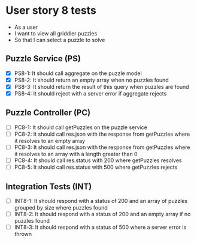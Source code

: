 # User story 8 tests

- As a user
- I want to view all griddler puzzles
- So that I can select a puzzle to solve

## Puzzle Service (PS)

- [x] PS8-1: It should call aggregate on the puzzle model
- [x] PS8-2: It should return an empty array when no puzzles found
- [x] PS8-3: It should return the result of this query when puzzles are found
- [x] PS8-4: It should reject with a server error if aggregate rejects

## Puzzle Controller (PC)

- [ ] PC8-1: It should call getPuzzles on the puzzle service
- [ ] PC8-2: It should call res.json with the response from getPuzzles where it resolves to an empty array
- [ ] PC8-3: It should call res.json with the response from getPuzzles where it resolves to an array with a length greater than 0
- [ ] PC8-4: It should call res.status with 200 where getPuzzles resolves
- [ ] PC8-5: It should call res.status with 500 where getPuzzles rejects

## Integration Tests (INT)

- [ ] INT8-1: It should respond with a status of 200 and an array of puzzles grouped by size where puzzles found
- [ ] INT8-2: It should respond with a status of 200 and an empty array if no puzzles found
- [ ] INT8-3: It should respond with a status of 500 where a server error is thrown
